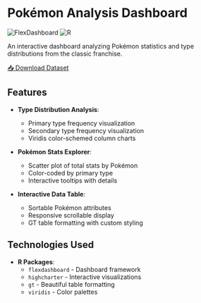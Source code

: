 # Pokémon Analysis Dashboard

![FlexDashboard](https://img.shields.io/badge/Built%20With-FlexDashboard-009639) 
![R](https://img.shields.io/badge/Language-R-276DC3)

An interactive dashboard analyzing Pokémon statistics and type distributions from the classic franchise.

[📥 Download Dataset]([Pokedex2.csv](https://gist.github.com/armgilles/194bcff35001e7eb53a2a8b441e8b2c6))

## Features

- **Type Distribution Analysis**:
  - Primary type frequency visualization
  - Secondary type frequency visualization
  - Viridis color-schemed column charts

- **Pokémon Stats Explorer**:
  - Scatter plot of total stats by Pokémon
  - Color-coded by primary type
  - Interactive tooltips with details

- **Interactive Data Table**:
  - Sortable Pokémon attributes
  - Responsive scrollable display
  - GT table formatting with custom styling

## Technologies Used

- **R Packages**:
  - `flexdashboard` - Dashboard framework
  - `highcharter` - Interactive visualizations
  - `gt` - Beautiful table formatting
  - `viridis` - Color palettes
